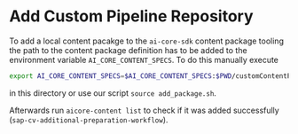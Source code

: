 # Add Custom Pipeline Repository

To add a local content pacakge to the `ai-core-sdk` content package tooling the path to the content package definition has to be added to the environment variable `AI_CORE_CONTENT_SPECS`. To do this manually execute
```bash
export AI_CORE_CONTENT_SPECS=$AI_CORE_CONTENT_SPECS:$PWD/customContentPackage.yaml
```
in this directory or use our script `source add_package.sh`.

Afterwards run `aicore-content list` to check if it was added successfully (`sap-cv-additional-preparation-workflow`).
